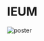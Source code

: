 # IEUM

![poster](https://user-images.githubusercontent.com/78200124/147880968-cde686f7-43e0-47a5-a32e-a8a32d6c721f.jpg)
